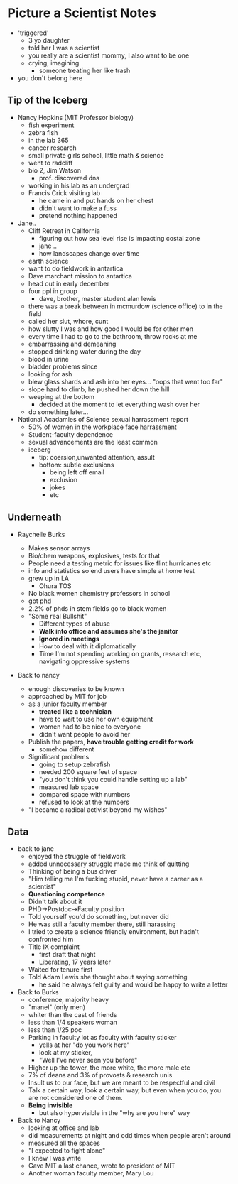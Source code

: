 # Picture a Scientist Notes

* 'triggered'
	* 3 yo daughter
	* told her I was a scientist
	* you really are a scientist mommy, I also want to be one
	* crying, imagining
		* someone treating her like trash
*  you don't belong here

## Tip of the Iceberg
* Nancy Hopkins (MIT Professor biology)
	* fish experiment
	* zebra fish
	* in the lab 365
	* cancer research
	* small private girls school, little math & science
	* went to radcliff
	* bio 2, Jim Watson
		* prof. discovered dna
	* working in his lab as an undergrad
	* Francis Crick visiting lab
		* he came in and put hands on her chest
		* didn't want to make a fuss
		* pretend nothing happened
* Jane..
	* Cliff Retreat in California
		* figuring out how sea level rise is impacting costal zone
		* jane ..
		* how landscapes change over time	
	* earth science
	* want to do fieldwork in antartica
	* Dave marchant mission to antartica
	* head out in early december
	* four ppl in group
		* dave, brother, master student alan lewis
	* there was a break between in mcmurdow (science office) to in the field
	* called her slut, whore, cunt
	* how slutty I was and how good I would be for other men
	* every time I had to go to the bathroom, throw rocks at me
	* embarrassing and demeaning
	* stopped drinking water during the day
	* blood in urine
	* bladder problems since
	* looking for ash
	* blew glass shards and ash into her eyes... "oops that went too far"
	* slope hard to climb, he pushed her down the hill
	* weeping at the bottom
		* decided at the moment to let everything wash over her
	* do something later...
* National Acadamies of Science sexual harrassment report
	* 50% of women in the workplace face harrassment
	* Student-faculty dependence
	* sexual advancements are the least common
	* iceberg
		* tip: coersion,unwanted attention, assult
		* bottom: subtle exclusions
			* being left off email
			* exclusion
			* jokes
			* etc

## Underneath
* Raychelle Burks
	* Makes sensor arrays
	* Bio/chem weapons, explosives, tests for that
	* People need a testing metric for issues like flint hurricanes etc
	* info and statistics so end users have simple at home test
	* grew up in LA
		* Ohura TOS
	* No black women chemistry professors in school
	* got phd
	* 2.2% of phds in stem fields go to black women
	* "Some real Bullshit"
		* Different types of abuse
		* **Walk into office and assumes she's the janitor** 	
		* **Ignored in meetings**
		* How to deal with it diplomatically
		* Time I'm not spending working on grants, research etc, navigating oppressive systems

* Back to nancy
	* enough discoveries to be known
	* approached by MIT for job
	* as a junior faculty member
		* **treated like a technician**
		* have to wait to use her own equipment
		* women had to be nice to everyone
		* didn't want people to avoid her
	* Publish the papers, **have trouble getting credit for work**
		* somehow different
	* Significant problems
		* going to setup zebrafish
		* needed 200 square feet of space
		* "you don't think you could handle setting up a lab"
		* measured lab space
		* compared space with numbers
		* refused to look at the numbers
	* "I became a radical activist beyond my wishes"

## Data
* back to jane
	* enjoyed the struggle of fieldwork
	* added unnecessary struggle made me think of quitting
	* Thinking of being a bus driver
	* "Him telling me I'm fucking stupid, never have a career as a scientist"
	* **Questioning competence**
	* Didn't talk about it
	* PHD->Postdoc->Faculty position
	* Told yourself you'd do something, but never did
	* He was still a faculty member there, still harassing
	* I tried to create a science friendly environment, but hadn't confronted him
	* Title IX complaint
		* first draft that night
		* Liberating, 17 years later
	* Waited for tenure first
	* Told Adam Lewis she thought about saying something
		* he said he always felt guilty and would be happy to write a letter
* Back to Burks
	* conference, majority heavy
	* "manel" (only men)
	* whiter than the cast of friends
	* less than 1/4 speakers woman
	* less than 1/25 poc
	* Parking in faculty lot as faculty with faculty sticker
		* yells at her "do you work here"
		* look at my sticker,
		* "Well I've never seen you before"
	* Higher up the tower, the more white, the more male etc
	* 7% of deans and 3% of provosts & research unis
	* Insult us to our face, but we are meant to be respectful and civil
	* Talk a certain way, look a certain way, but even when you do, you are not considered one of them. 
	* **Being invisible**
		* but also hypervisible in the "why are you here" way
* Back to Nancy
	* looking at office and lab
	* did measurements at night and odd times when people aren't around
	* measured all the spaces
	* "I expected to fight alone"
	* I knew I was write
	* Gave MIT a last chance, wrote to president of MIT
	* Another woman faculty member, Mary Lou 